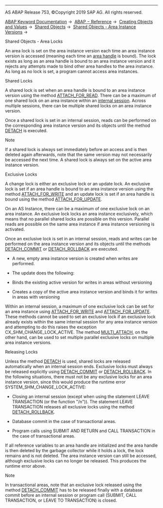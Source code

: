   

* * *

AS ABAP Release 753, ©Copyright 2019 SAP AG. All rights reserved.

[ABAP Keyword Documentation](javascript:call_link\('abenabap.htm'\)) →  [ABAP − Reference](javascript:call_link\('abenabap_reference.htm'\)) →  [Creating Objects and Values](javascript:call_link\('abencreate_objects.htm'\)) →  [Shared Objects](javascript:call_link\('abenabap_shared_objects.htm'\)) →  [Shared Objects - Area Instance Versions](javascript:call_link\('abenshm_area_instance_access.htm'\)) → 

Shared Objects - Area Locks

An area lock is set on the area instance version each time an area instance version is accessed (meaning each time an [area handle](javascript:call_link\('abenshm_area_instance_handle.htm'\)) is bound). The lock exists as long as an area handle is bound to an area instance version and it rejects any attempts made to bind other area handles to the area instance. As long as no lock is set, a program cannot access area instances.

Shared Locks

A shared lock is set when an area handle is bound to an area instance version using the method [ATTACH\_FOR\_READ](javascript:call_link\('abenshm_area_class.htm'\)). There can be a maximum of one shared lock on an area instance within an [internal session](javascript:call_link\('abeninternal_session_glosry.htm'\) "Glossary Entry"). Across multiple sessions, there can be multiple shared locks on an area instance version.

Once a shared lock is set in an internal session, reads can be performed on the corresponding area instance version and its objects until the method [DETACH](javascript:call_link\('abenshm_cl_shm_area.htm'\)) is executed.

Note

If a shared lock is always set immediately before an access and is then deleted again afterwards, note that the same version may not necessarily be accessed the next time. A shared lock is always set on the active area instance version.

Exclusive Locks

A change lock is either an exclusive lock or an update lock. An exclusive lock is set if an area handle is bound to an area instance version using the method [ATTACH\_FOR\_WRITE](javascript:call_link\('abenshm_area_class.htm'\)) and an update lock is set if an area handle is bound using the method [ATTACH\_FOR\_UPDATE](javascript:call_link\('abenshm_area_class.htm'\)).

On an AS Instance, there can be a maximum of one exclusive lock on an area instance. An exclusive lock locks an area instance exclusively, which means that no parallel shared locks are possible on this version. Parallel reads are possible on the same area instance if area instance versioning is activated.

Once an exclusive lock is set in an internal session, reads and writes can be performed on the area instance version and its objects until the methods [DETACH\_COMMIT](javascript:call_link\('abenshm_cl_shm_area.htm'\)) or [DETACH\_ROLLBACK](javascript:call_link\('abenshm_cl_shm_area.htm'\)) are executed.

-   A new, empty area instance version is created when writes are performed.

-   The update does the following:

-   Binds the existing active version for writes in areas without versioning

-   Creates a copy of the active area instance version and binds it for writes in areas with versioning

Within an internal session, a maximum of one exclusive lock can be set for an area instance using [ATTACH\_FOR\_WRITE](javascript:call_link\('abenshm_area_class.htm'\)) and [ATTACH\_FOR\_UPDATE](javascript:call_link\('abenshm_area_class.htm'\)). These methods cannot be used to set an exclusive lock if an exclusive lock already exists within the same internal session for any area instance version and attempting to do this raises the exception CX\_SHM\_CHANGE\_LOCK\_ACTIVE. The method [MULTI\_ATTACH](javascript:call_link\('abenshm_cl_shm_area.htm'\)), on the other hand, can be used to set multiple parallel exclusive locks on multiple area instance versions.

Releasing Locks

Unless the method [DETACH](javascript:call_link\('abenshm_cl_shm_area.htm'\)) is used, shared locks are released automatically when an internal session ends. Exclusive locks must always be released explicitly using [DETACH\_COMMIT](javascript:call_link\('abenshm_cl_shm_area.htm'\)) or [DETACH\_ROLLBACK](javascript:call_link\('abenshm_cl_shm_area.htm'\)). In the following situations, there must not be any exclusive locks for an area instance version, since this would produce the runtime error SYSTEM\_SHM\_CHANGE\_LOCK\_ACTIVE:

-   Closing an internal session (except when using the statement LEAVE TRANSACTION (or the function "/n")). The statement LEAVE TRANSACTION releases all exclusive locks using the method [DETACH\_ROLLBACK](javascript:call_link\('abenshm_cl_shm_area.htm'\)).

-   Database commit in the case of transactional areas.

-   Program calls using SUBMIT AND RETURN and CALL TRANSACTION in the case of transactional areas.

If all reference variables to an area handle are initialized and the area handle is then deleted by the garbage collector while it holds a lock, the lock remains and is not deleted. The area instance version can still be accessed, although exclusive locks can no longer be released. This produces the runtime error above.

Note

In transactional areas, note that an exclusive lock released using the method [DETACH\_COMMIT](javascript:call_link\('abenshm_cl_shm_area.htm'\)) has to be released finally with a database commit before an internal session or program call (SUBMIT, CALL TRANSACTION, or LEAVE TO TRANSACTION) is closed.